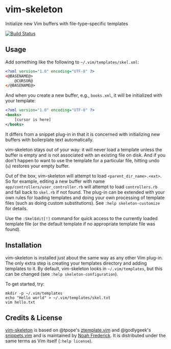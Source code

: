 # vim-skeleton

Initialize new Vim buffers with file-type-specific templates

[![Build Status][buildimg]](https://travis-ci.org/noahfrederick/vim-skeleton)

## Usage

Add something like the following to `~/.vim/templates/skel.xml`:

```xml
<?xml version="1.0" encoding="UTF-8" ?>
<@BASENAME@>
	@CURSOR@
</@BASENAME@>
```

And when you create a new buffer, e.g., `books.xml`, it will be initialized
with your template:

```xml
<?xml version="1.0" encoding="UTF-8" ?>
<books>
	[cursor is here]
</books>
```

It differs from a snippet plug-in in that it is concerned with initializing
new buffers with boilerplate text automatically.

vim-skeleton stays out of your way: it will never load a template unless the
buffer is empty and is not associated with an existing file on disk. And if you
don't happen to want to use the template for a particular file, hitting undo
(`u`) restores your empty buffer.

Out of the box, vim-skeleton will attempt to load `<parent_dir_name>.<ext>`.
So for example, editing a new buffer with name
`app/controllers/user_controller.rb` will attempt to load `controllers.rb` and
fall back to `skel.rb` if not found. The plug-in can be extended with your own
rules for loading templates and doing your own processing of template files
(such as doing custom substitutions).  See `:help skeleton-customize` for
details.

Use the `:SkelEdit[!]` command for quick access to the currently loaded
template file (or the default template if no appropriate template file was
found).

## Installation

vim-skeleton is installed just about the same way as any other Vim plug-in.
The only extra step is creating your templates directory and adding templates
to it. By default, vim-skeleton looks in `~/.vim/templates`, but this can be
changed (see `:help skeleton-configuration`).

To get started, try:

    mkdir -p ~/.vim/templates
	echo "Hello world" > ~/.vim/templates/skel.txt
	vim hello.txt

## Credits & License

[vim-skeleton][repo] is based on @tpope's [ztemplate.vim][ztemplate] and
@godlygeek's [snippets.vim][snippets] and is maintained by [Noah
Frederick][home]. It is distributed under the same terms as Vim itself (`:help
license`).

[buildimg]: https://travis-ci.org/noahfrederick/vim-skeleton.png?branch=master
[repo]: https://github.com/noahfrederick/vim-skeleton
[ztemplate]: https://github.com/tpope/tpope/blob/master/.vim/plugin/ztemplate.vim
[snippets]: https://github.com/godlygeek/vim-files/blob/master/plugin/snippets.vim
[home]: http://noahfrederick.com/
